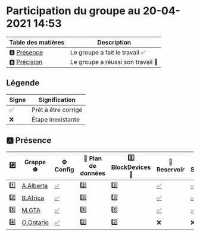 # Participation du groupe au 20-04-2021 14:53

| Table des matières            | Description                                             |
|-------------------------------|---------------------------------------------------------|
| :a: [Présence](#a-présence)   | Le groupe a fait le travail        :white_check_mark:   |
| :b: [Précision](#b-précision) | Le groupe a réussi son travail     :tada:               |

## Légende

| Signe              | Signification                 |
|--------------------|-------------------------------|
| :white_check_mark: | Prêt à être corrigé           |
| :x:                | Étape inexistante             |

## :a: Présence

|:hash:| Grappe :wheel_of_dharma: | :gear: Config | :abacus: Plan de données | :three: BlockDevices :roll_of_paper: | :potable_water: Reservoir | :floppy_disk: Stockage | :rocket: Service |
|-|-|-|-|-|-|-|-|
| :one: | [A.Alberta](../A.Alberta) | [:white_check_mark:](../A.Alberta/.kube/config) | :three: | :three: | [:white_check_mark:](../A.Alberta/StoragePoolClaim.md) | [:white_check_mark:](../A.Alberta/StorageClass.md) | [:white_check_mark:](../A.Alberta/porterlb.md) |
| :two: | [B.Africa](../B.Africa) | [:white_check_mark:](../B.Africa/.kube/config) | :three: | :three: | [:white_check_mark:](../B.Africa/StoragePoolClaim.md) | [:white_check_mark:](../B.Africa/StorageClass.md) | [:white_check_mark:](../B.Africa/porterlb.md) |
| :three: | [M.GTA](../M.GTA) | [:white_check_mark:](../M.GTA/.kube/config) | :three: | :three: | [:white_check_mark:](../M.GTA/StoragePoolClaim.md) | [:white_check_mark:](../M.GTA/StorageClass.md) | [:white_check_mark:](../M.GTA/porterlb.md) |
| :four: | [O.Ontario](../O.Ontario) | [:white_check_mark:](../O.Ontario/.kube/config) | :two: | :two: | :x: | :x: | :x: |
